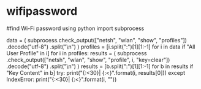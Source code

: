 # wifipassword
#find Wi-Fi password using python
import subprocess
 
data = (
    subprocess.check_output(["netsh", "wlan", "show", "profiles"])
    .decode("utf-8")
    .split("\n")
)
profiles = [i.split(":")[1][1:-1] for i in data if "All User Profile" in i]
for i in profiles:
    results = (
        subprocess
        .check_output(["netsh", "wlan", "show", "profile", i, "key=clear"])
        .decode("utf-8")
        .split("\n")
    )
    results = [b.split(":")[1][1:-1] for b in results if "Key Content" in b]
    try:
        print("{:<30}|  {:<}".format(i, results[0]))
    except IndexError:
        print("{:<30}|  {:<}".format(i, ""))


